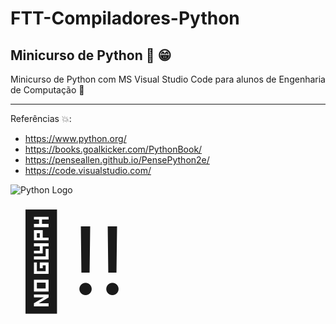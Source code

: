 # FTT-Compiladores-Python

## Minicurso de Python &#x1F40D; 😁

Minicurso de Python com MS Visual Studio Code para alunos de Engenharia de Computação &#x1F9E0;	

<hr>

Referências &#x1F4A5;:

- https://www.python.org/
- https://books.goalkicker.com/PythonBook/
- https://penseallen.github.io/PensePython2e/
- https://code.visualstudio.com/

![Python Logo](https://codehangar.io/content/images/2015/10/python.png)

<div style="size:150px;font-size:150px!important;">&#x1F916;!!</div>

